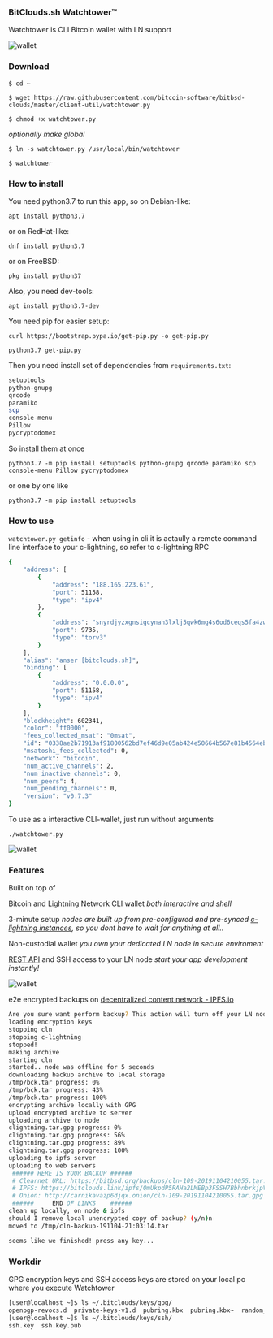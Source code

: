 ### BitClouds.sh Watchtower™ ###
    
Watchtower is CLI Bitcoin wallet with LN support

![wallet](https://i.imgur.com/klk0Evn.png "Watchtower")

### Download ###

`$ cd ~`

`$ wget https://raw.githubusercontent.com/bitcoin-software/bitbsd-clouds/master/client-util/watchtower.py`

`$ chmod +x watchtower.py`

_optionally make global_

`$ ln -s watchtower.py /usr/local/bin/watchtower`

`$ watchtower`

### How to install ###

You need python3.7 to run this app, so on Debian-like:

`apt install python3.7`

or on RedHat-like:

`dnf install python3.7`

or on FreeBSD:

`pkg install python37`

Also, you need dev-tools:

`apt install python3.7-dev`

You need pip for easier setup:

`curl https://bootstrap.pypa.io/get-pip.py -o get-pip.py`

`python3.7 get-pip.py`

Then you need install set of dependencies from `requirements.txt`:

```bash
setuptools
python-gnupg
qrcode
paramiko
scp
console-menu
Pillow
pycryptodomex

```

So install them at once

 `python3.7 -m pip install setuptools python-gnupg qrcode paramiko scp console-menu Pillow pycryptodomex`

or one by one like

`python3.7 -m pip install setuptools`

### How to use

`watchtower.py getinfo` - when using in cli it is actaully a remote command line interface to your c-lightning, so refer to c-lightning RPC

```bash
{
    "address": [
        {
            "address": "188.165.223.61",
            "port": 51158,
            "type": "ipv4"
        },
        {
            "address": "snyrdjyzxgnsigcynah3lxlj5qwk6mg4s6od6ceqs5fa4zwxezsy5yad.onion",
            "port": 9735,
            "type": "torv3"
        }
    ],
    "alias": "anser [bitclouds.sh]",
    "binding": [
        {
            "address": "0.0.0.0",
            "port": 51158,
            "type": "ipv4"
        }
    ],
    "blockheight": 602341,
    "color": "ff0000",
    "fees_collected_msat": "0msat",
    "id": "0338ae2b71913af91800562bd7ef46d9e05ab424e50664b567e81b4564eb043e15",
    "msatoshi_fees_collected": 0,
    "network": "bitcoin",
    "num_active_channels": 2,
    "num_inactive_channels": 0,
    "num_peers": 4,
    "num_pending_channels": 0,
    "version": "v0.7.3"
}

```

To use as a interactive CLI-wallet, just run without arguments

`./watchtower.py`

 ![wallet](https://i.imgur.com/WNiQWQb.png "Watchtower")

### Features

Built on top of  

Bitcoin and Lightning Network CLI wallet _both interactive and shell_

3-minute setup _nodes are built up from pre-configured and pre-synced [c-lightning instances], so you dont have to wait for anything at all.._

[c-lightning instances]:https://bitcoin-software.github.io/bitbsd-clouds/lightningd/

Non-custodial wallet _you own your dedicated LN node in secure enviroment_

[REST API] and SSH access to your LN node _start your app development instantly!_

[REST API]:https://github.com/fiatjaf/lightningd-gjson-rpc/tree/master/cmd/sparko

![wallet](https://i.imgur.com/Qvmdrbj.png "Watchtower")
 
e2e encrypted backups on [decentralized content network - IPFS.io]

[decentralized content network - IPFS.io]:https://bitclouds.link/ipfs/QmTDmZboyknLcc4g4BitePVd29vU9KrYcTbvkcoBMchNxV


```bash
Are you sure want perform backup? This action will turn off your LN node for a while! Proceed? (y/n)y
loading encryption keys
stopping cln
stopping c-lightning
stopped!
making archive
starting cln
started.. node was offline for 5 seconds
downloading backup archive to local storage
/tmp/bck.tar progress: 0%   
/tmp/bck.tar progress: 43%   
/tmp/bck.tar progress: 100%   
encrypting archive locally with GPG
upload encrypted archive to server
uploading archive to node
clightning.tar.gpg progress: 0%   
clightning.tar.gpg progress: 56%   
clightning.tar.gpg progress: 89%   
clightning.tar.gpg progress: 100%   
uploading to ipfs server
uploading to web servers
 ###### HERE IS YOUR BACKUP ######
 # Clearnet URL: https://bitbsd.org/backups/cln-109-20191104210055.tar.gpg
 # IPFS: https://bitclouds.link/ipfs/QmUkpdP5RAHa2LMEBp3FSSH7BbhnbrkjpVXjwPBh6MaYwy
 # Onion: http://carnikavazp6djqx.onion/cln-109-20191104210055.tar.gpg
 ######     END OF LINKS    ######
clean up locally, on node & ipfs
should I remove local unencrypted copy of backup? (y/n)n
moved to /tmp/cln-backup-191104-21:03:14.tar

seems like we finished! press any key...
```

### Workdir

GPG encryption keys and SSH access keys are stored on your local pc where you execute Watchtower

```bash
[user@localhost ~]$ ls ~/.bitclouds/keys/gpg/
openpgp-revocs.d  private-keys-v1.d  pubring.kbx  pubring.kbx~  random_seed  trustdb.gpg
[user@localhost ~]$ ls ~/.bitclouds/keys/ssh/
ssh.key  ssh.key.pub

```

